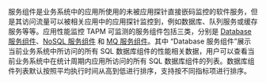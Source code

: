 

服务组件是业务系统中的应用所使用的未被应用探针直接嵌码监控的软件服务，但是其访问流量可以被相关应用中的应用探针监控到，例如数据库、队列服务或缓存服务等等。应用性能监控 TAPM 可监测的服务组件包括三类，分别是 [Database 服务组件](https://cloud.tencent.com/document/product/1349/52264)、[NoSQL 服务组件](https://cloud.tencent.com/document/product/1349/52267) 和 [MQ 服务组件](https://cloud.tencent.com/document/product/1349/52266)。其中 “Database 服务组件”展示当前业务系统中所访问的所有 SQL 数据库组件的性能相关数据，用户可以查看当前业务系统中在统计周期内应用所访问的所有 SQL 数据库组件的列表。数据库组件列表默认按照平均执行时间从高到低进行排序，支持按不同指标项进行排序。



